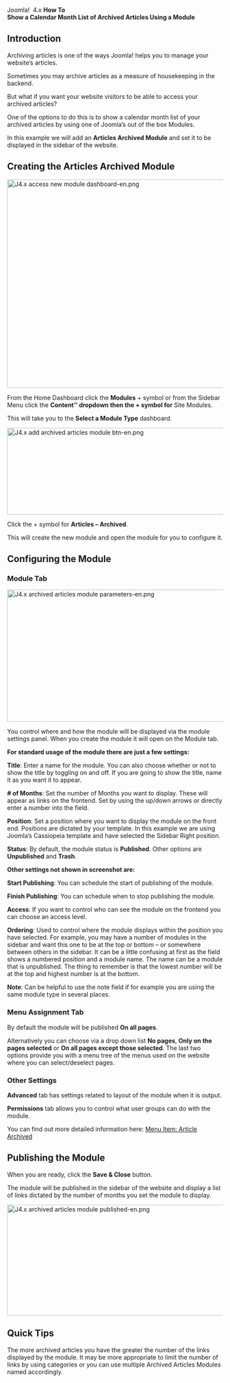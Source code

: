 <!-- Filename: J4.x:How_to_Show_a_Calendar_Month_List_of_Archived_Articles_Using_a_Module / Display title: How to Show a Calendar Month List of Archived Articles Using a Module -->

Joomla!  4.x **<span class="mw-content-ltr" lang="en" dir="ltr">How To  
Show a Calendar Month List of Archived Articles Using a Module</span>**

## Introduction

Archiving articles is one of the ways Joomla! helps you to manage your
website’s articles.

Sometimes you may archive articles as a measure of housekeeping in the
backend.

But what if you want your website visitors to be able to access your
archived articles?

One of the options to do this is to show a calendar month list of your
archived articles by using one of Joomla’s out of the box Modules.

In this example we will add an **Articles Archived Module** and set it
to be displayed in the sidebar of the website.

## Creating the Articles Archived Module

<img
src="https://docs.joomla.org/images/thumb/2/22/J4.x_access_new_module_dashboard-en.png/800px-J4.x_access_new_module_dashboard-en.png"
class="thumbborder" decoding="async"
srcset="https://docs.joomla.org/images/2/22/J4.x_access_new_module_dashboard-en.png 1.5x"
data-file-width="1000" data-file-height="607" width="800" height="486"
alt="J4.x access new module dashboard-en.png" />

From the Home Dashboard click the **Modules** + symbol or from the
Sidebar Menu click the **Content’’ dropdown then the + symbol for** Site
Modules.

This will take you to the **Select a Module Type** dashboard.

<img
src="https://docs.joomla.org/images/thumb/2/2b/J4.x_add_archived_articles_module_btn-en.png/800px-J4.x_add_archived_articles_module_btn-en.png"
class="thumbborder" decoding="async"
srcset="https://docs.joomla.org/images/2/2b/J4.x_add_archived_articles_module_btn-en.png 1.5x"
data-file-width="1000" data-file-height="252" width="800" height="202"
alt="J4.x add archived articles module btn-en.png" />

Click the + symbol for **Articles – Archived**.

This will create the new module and open the module for you to configure
it.

## Configuring the Module

### Module Tab

<img
src="https://docs.joomla.org/images/thumb/a/ab/J4.x_archived_articles_module_parameters-en.png/800px-J4.x_archived_articles_module_parameters-en.png"
class="thumbborder" decoding="async"
srcset="https://docs.joomla.org/images/a/ab/J4.x_archived_articles_module_parameters-en.png 1.5x"
data-file-width="1000" data-file-height="385" width="800" height="308"
alt="J4.x archived articles module parameters-en.png" />

You control where and how the module will be displayed via the module
settings panel. When you create the module it will open on the Module
tab.

**For standard usage of the module there are just a few settings:**

**Title**: Enter a name for the module. You can also choose whether or
not to show the title by toggling on and off. If you are going to show
the title, name it as you want it to appear.

**\# of Months**: Set the number of Months you want to display. These
will appear as links on the frontend. Set by using the up/down arrows or
directly enter a number into the field.

**Position**: Set a position where you want to display the module on the
front end. Positions are dictated by your template. In this example we
are using Joomla’s Cassiopeia template and have selected the Sidebar
Right position.

**Status**: By default, the module status is **Published**. Other
options are **Unpublished** and **Trash**.

**Other settings not shown in screenshot are:**

**Start Publishing**: You can schedule the start of publishing of the
module.

**Finish Publishing**: You can schedule when to stop publishing the
module.

**Access**: If you want to control who can see the module on the
frontend you can choose an access level.

**Ordering**: Used to control where the module displays within the
position you have selected. For example, you may have a number of
modules in the sidebar and want this one to be at the top or bottom – or
somewhere between others in the sidebar. It can be a little confusing at
first as the field shows a numbered position and a module name. The name
can be a module that is unpublished. The thing to remember is that the
lowest number will be at the top and highest number is at the bottom.

**Note**: Can be helpful to use the note field if for example you are
using the same module type in several places.

### Menu Assignment Tab

By default the module will be published **On all pages**.

Alternatively you can choose via a drop down list **No pages**, **Only
on the pages selected** or **On all pages except those selected**. The
last two options provide you with a menu tree of the menus used on the
website where you can select/deselect pages.

### Other Settings

**Advanced** tab has settings related to layout of the module when it is
output.

**Permissions** tab allows you to control what user groups can do with
the module.

You can find out more detailed information here:
<a href="https://docs.joomla.org/Help4.x:Menu_Item:_Article_Archived/es"
class="external text" target="_blank" rel="noreferrer noopener">Menu
Item: Article Archived</a>

## Publishing the Module

When you are ready, click the **Save & Close** button.

The module will be published in the sidebar of the website and display a
list of links dictated by the number of months you set the module to
display.

<img
src="https://docs.joomla.org/images/thumb/0/05/J4.x_archived_articles_module_published-en.png/800px-J4.x_archived_articles_module_published-en.png"
class="thumbborder" decoding="async"
srcset="https://docs.joomla.org/images/0/05/J4.x_archived_articles_module_published-en.png 1.5x"
data-file-width="1000" data-file-height="322" width="800" height="258"
alt="J4.x archived articles module published-en.png" />

## Quick Tips

The more archived articles you have the greater the number of the links
displayed by the module. It may be more appropriate to limit the number
of links by using categories or you can use multiple Archived Articles
Modules named accordingly.
